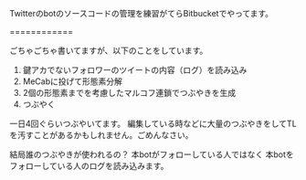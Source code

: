Twitterのbotのソースコードの管理を練習がてらBitbucketでやってます。

============

ごちゃごちゃ書いてますが、以下のことをしています。

  1. 鍵アカでないフォロワーのツイートの内容（ログ）を読み込み
  1. MeCabに投げて形態素分解
  1. 2個の形態素までを考慮したマルコフ連鎖でつぶやきを生成
  1. つぶやく    

一日4回ぐらいつぶやいてます。
  編集している時などに大量のつぶやきをしてTLを汚すことがあるかもしれません。ごめんなさい。   

結局誰のつぶやきが使われるの？
  本botがフォローしている人ではなく
  本botをフォローしている人のログを読み込みます。    

